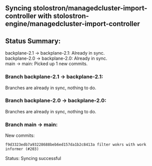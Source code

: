 ## Syncing stolostron/managedcluster-import-controller with stolostron-engine/managedcluster-import-controller

## Status Summary:

backplane-2.1 -> backplane-2.1: Already in sync.  
backplane-2.0 -> backplane-2.0: Already in sync.  
main -> main: Picked up 1 new commits.  

### Branch backplane-2.1 -> backplane-2.1:

Branches are already in sync, nothing to do.

### Branch backplane-2.0 -> backplane-2.0:

Branches are already in sync, nothing to do.

### Branch main -> main:

New commits:

```
f9d3323edb7a93228688beb6ed157da1b2c8413a filter wokrs with work informer (#203)
```

Status: Syncing successful
